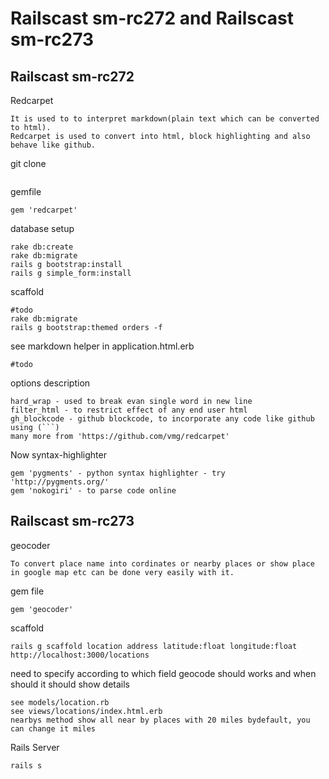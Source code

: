 Railscast sm-rc272 and Railscast sm-rc273
==========================================

Railscast sm-rc272
----------------------------------
Redcarpet
```
It is used to to interpret markdown(plain text which can be converted to html).
Redcarpet is used to convert into html, block highlighting and also behave like github.
```
git clone
```

```
gemfile
```
gem 'redcarpet'
```
database setup
```
rake db:create
rake db:migrate
rails g bootstrap:install
rails g simple_form:install
```
scaffold
```
#todo
rake db:migrate
rails g bootstrap:themed orders -f
````
see markdown helper in application.html.erb
```
#todo
```
options description
```
hard_wrap - used to break evan single word in new line
filter_html - to restrict effect of any end user html
gh_blockcode - github blockcode, to incorporate any code like github using (```)
many more from 'https://github.com/vmg/redcarpet'
```
Now syntax-highlighter
```
gem 'pygments' - python syntax highlighter - try 'http://pygments.org/'
gem 'nokogiri' - to parse code online
```

Railscast sm-rc273
----------------------------------
geocoder
```
To convert place name into cordinates or nearby places or show place in google map etc can be done very easily with it.
```
gem file
```
gem 'geocoder'
```
scaffold
```
rails g scaffold location address latitude:float longitude:float
http://localhost:3000/locations
```
need to specify according to which field geocode should works and when should it should show details
```
see models/location.rb
see views/locations/index.html.erb
nearbys method show all near by places with 20 miles bydefault, you can change it miles

```

Rails Server
```
rails s
```

